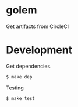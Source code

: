 # golem
Get artifacts from CircleCI


# Development

Get dependencies.

```console
$ make dep
```

Testing

```console
$ make test
```
